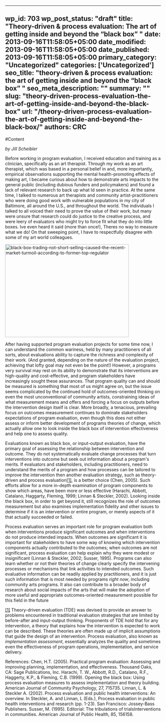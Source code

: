 
---
wp_id: 703
wp_post_status: "draft" 
title: "Theory-driven & process evaluation: The art of getting inside and beyond the “black box” "
date: 2013-09-16T11:58:05+05:00
date_modified: 2013-09-16T11:58:05+05:00
date_published: 2013-09-16T11:58:05+05:00
primary_category: "Uncategorized"
categories: ['Uncategorized'] 
seo_title: "theory-driven & process evaluation: the art of getting inside and beyond the “black box” "
seo_meta_description: ""
summary: "" 
slug: "theory-driven-process-evaluation-the-art-of-getting-inside-and-beyond-the-black-box"
url: "/theory-driven-process-evaluation-the-art-of-getting-inside-and-beyond-the-black-box/"
authors: CRC
---

#Content

_by Jill Scheibler_

Before working in program evaluation, I received education and training as a clinician, specifically as an art therapist. Through my work as an art therapist, which was based in a personal belief in and, more importantly, empirical observations supporting the mental health-promoting effects of making art, I became curious about how to demonstrate arts impacts to the general public (including dubious funders and policymakers) and found a lack of relevant research to back up what Id seen in practice. At the same time, I talked to numerous art therapists and community artist-practitioners who were doing good work with vulnerable populations in my city of Baltimore, all around the U.S., and throughout the world. The individuals I talked to all voiced their need to prove the value of their work, but many were unsure that research could do justice to the creative process, and were leery of evaluators who might try to force fit what they do into little boxes. Ive even heard it said (more than once!), Theres no way to measure what we do! On that sweeping point, I have to respectfully disagree with some of my art world colleagues.

[<img alt="black-box-trading-not-short-selling-caused-the-recent-market-turmoil-according-to-former-top-regulator" class="size-full wp-image-704 aligncenter" height="300" src="https://www.inciter.io/wp-content/uploads/2013/07/black-box-trading-not-short-selling-caused-the-recent-market-turmoil-according-to-former-top-regulator.jpg" width="400"/>](https://www.inciter.io/wp-content/uploads/2013/07/black-box-trading-not-short-selling-caused-the-recent-market-turmoil-according-to-former-top-regulator.jpg)

After having supported program evaluation projects for some time now, I can understand the common wariness, held by many practitioners of all sorts, about evaluations ability to capture the richness and complexity of their work. (And granted, depending on the nature of the evaluation project, achieving that lofty goal may not even be the point!) However, a programs very survival may rest on its ability to demonstrate that its interventions are high-quality and cost-effective, and program stakeholders have increasingly sought these assurances. That program quality can and should be measured is something that most of us might agree on, but the issue seems complicated by the continued hold of outcomes-oriented thinking on even the most unconventional of community artists, constraining ideas of what measurement means and offers and forcing a focus on outputs before the intervention design itself is clear. More broadly, a tenacious, prevailing focus on outcomes measurement continues to dominate stakeholders expectations of program evaluation, even though this does not either assess or inform better development of programs theories of change, which actually allow one to look inside the black box of intervention effectiveness and help one to assess quality.

Evaluations known as black box, or input-output evaluation, have the primary goal of assessing the relationship between intervention and outcome. They do not systematically evaluate change processes that turn interventions into outcome but seek out information about a program's merits. If evaluators and stakeholders, including practitioners, need to understand the merits of a program and how processes can be tailored to improve the intervention then another evaluation strategy, such as theory-driven and process evaluation[\[1\]](#_ftn1 ""), is a better choice (Chen, 2005). Such efforts allow for a more in-depth examination of program components to show which areas, have been more or less effective (Harachi, Abbott, Catalano, Haggarty, Fleming, 1999; Linnan & Steckler, 2002). Looking inside the black box, in order to get beyond it, still recognizes the role of outcomes measurement but also examines implementation fidelity and other issues to determine if it is an intervention or entire program, or merely aspects of it that actually succeeded or failed.

Process evaluation serves an important role for program evaluation both when interventions produce significant outcomes and when interventions do not produce intended impacts. When outcomes are significant it is important for stakeholders to have some way of knowing which intervention components actually contributed to the outcomes; when outcomes are not significant, process evaluation can help explain why they were modest or insignificant (Linnan & Steckler, 2002; Susser, 1995). Programs can also learn whether or not their theories of change clearly specify the intervening processes or mechanisms that link activities to intended outcomes. Such evaluative information can be readily applied by practitioners, and it is just such information that is most needed by programs _right now_, including community arts programs. It also can contribute to a broader body of research about social impacts of the arts that will make the adoption of more useful and appropriate outcomes-oriented measurement possible for this field in the future

[[1]](#_ftnref1) Theory-driven evaluation (TDE) was devised to provide an answer to problems encountered in traditional evaluation strategies that are limited by before-after and input-output thinking. Proponents of TDE hold that for any intervention, a theory that explains how the intervention is expected to work can be described. These theories are often made up of implicit assumptions that guide the design of an intervention. Process evaluation, also known as <i>implementation assessment</i>, essentially analyzes the quality and sometimes even the effectiveness of program operations, implementation, and service delivery. 

References:</em>
Chen, H.T. (2005). Practical program evaluation: Assessing and improving planning, implementation, and effectiveness. Thousand Oaks, CA:  Sage Publications, Inc.
Harachi, T. W., Abbott, R.D., Catalano, R.F., Haggerty, K.P., & Fleming, C.B. (1999). Opening the black box: Using process evaluation measures to assess implementation and theory building. American Journal of Community Psychology, 27, 715735. 
Linnan, L. & Steckler A. (2002). Process evaluation and public health interventions: An overview. In Steckler, A. and Linnan, L (Eds.), Process evaluation in public health interventions and research (pp. 1-23). San Francisco: Jossey-Bass Publishers.
Susser, M. (1995). Editorial: The tribulations of trialsInterventions in communities. American Journal of Public Health, 85, 156158.



